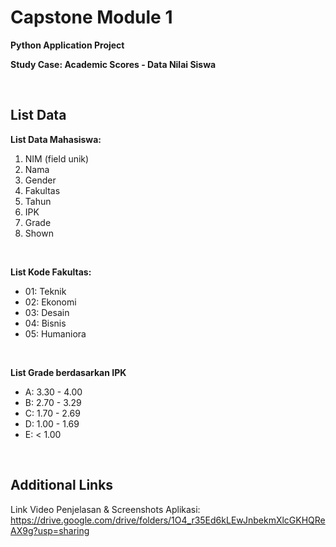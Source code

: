 # Capstone Module 1
**Python Application Project**

**Study Case: Academic Scores - Data Nilai Siswa**

<br />

List Data
---------
**List Data Mahasiswa:**
1. NIM (field unik)  
2. Nama  
3. Gender  
4. Fakultas  
5. Tahun  
6. IPK  
7. Grade  
8. Shown  

<br />

**List Kode Fakultas:**  
- 01: Teknik  
- 02: Ekonomi  
- 03: Desain  
- 04: Bisnis  
- 05: Humaniora  

<br />

**List Grade berdasarkan IPK**
- A: 3.30 - 4.00  
- B: 2.70 - 3.29  
- C: 1.70 - 2.69  
- D: 1.00 - 1.69  
- E: < 1.00  

<br />

Additional Links
----------------
Link Video Penjelasan & Screenshots Aplikasi: https://drive.google.com/drive/folders/1O4_r35Ed6kLEwJnbekmXlcGKHQReAX9g?usp=sharing
